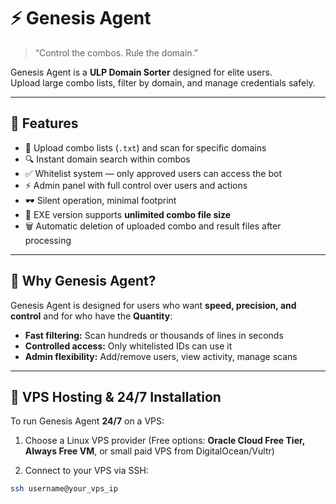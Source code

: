 # ⚡ Genesis Agent

> “Control the combos. Rule the domain.”

Genesis Agent is a **ULP Domain Sorter** designed for elite users.  
Upload large combo lists, filter by domain, and manage credentials safely.  

---

## 🔹 Features

- 📂 Upload combo lists (`.txt`) and scan for specific domains  
- 🔍 Instant domain search within combos  
- ✅ Whitelist system — only approved users can access the bot  
- ⚡ Admin panel with full control over users and actions  
- 🕶️ Silent operation, minimal footprint  
- 🔰 EXE version supports **unlimited combo file size**  
- 🗑️ Automatic deletion of uploaded combo and result files after processing  

---

## 🔹 Why Genesis Agent?

Genesis Agent is designed for users who want **speed, precision, and control** and for who have the **Quantity**:  

- **Fast filtering:** Scan hundreds or thousands of lines in seconds  
- **Controlled access:** Only whitelisted IDs can use it   
- **Admin flexibility:** Add/remove users, view activity, manage scans  

---

## 🔹 VPS Hosting & 24/7 Installation

To run Genesis Agent **24/7** on a VPS:

1. Choose a Linux VPS provider (Free options: **Oracle Cloud Free Tier, Always Free VM**, or small paid VPS from DigitalOcean/Vultr)  

2. Connect to your VPS via SSH:
```bash
ssh username@your_vps_ip
